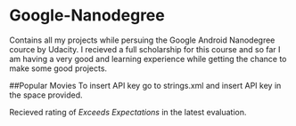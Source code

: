 # Google-Nanodegree
Contains all my projects while persuing the Google Android Nanodegree cource by Udacity. I recieved a full scholarship for this
course and so far I am having a very good and learning experience while getting the chance to make some good projects.

##Popular Movies
To insert API key go to strings.xml and insert API key in the space provided.

Recieved rating of *Exceeds Expectations* in the latest evaluation.
